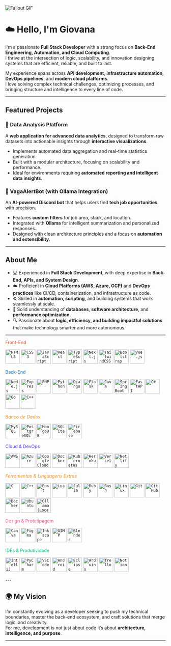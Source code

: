 <!--
<div align="center">
  <a href="#">
    <img 
      width="100%" 
      src="https://capsule-render.vercel.app/api?type=waving&color=FFA500&height=120&section=header&text=&fontSize=30&fontColor=000000&animation=twinkling"
    />
  </a>
  <br>
-->

<!--
<p align="center">
  <img 
    src="https://capsule-render.vercel.app/api?type=waving&color=FFD700&height=80&section=footer"
    width="100%" 
  />
</p>
-->



<!-- MasterHead -->

  <img src="https://raw.githubusercontent.com/JoshuaThadi/JoshuaThadi/refs/heads/main/fallout_grayscale%20(1).gif" alt="Fallout GIF" style="width:auto; height:auto"/>
</a>



# ☁️ **Hello, I'm Giovana**

I'm a passionate **Full Stack Developer** with a strong focus on **Back-End Engineering, Automation, and Cloud Computing**.  
I thrive at the intersection of logic, scalability, and innovation designing systems that are efficient, reliable, and built to last.

My experience spans across **API development**, **infrastructure automation**, **DevOps pipelines**, and **modern cloud platforms**.  
I love solving complex technical challenges, optimizing processes, and bringing structure and intelligence to every line of code.

---

##  **Featured Projects**

### 🧠 Data Analysis Platform
A **web application for advanced data analytics**, designed to transform raw datasets into actionable insights through **interactive visualizations**.  
- Implements automated data aggregation and real-time statistics generation.  
- Built with a modular architecture, focusing on scalability and performance.  
- Ideal for environments requiring **automated reporting and intelligent data insights**.

### 🤖 VagaAlertBot (with Ollama Integration)
An **AI-powered Discord bot** that helps users find **tech job opportunities** with precision.  
- Features **custom filters** for job area, stack, and location.  
- Integrated with **Ollama** for intelligent summarization and personalized responses.  
- Designed with clean architecture principles and a focus on **automation and extensibility**.

---

## **About Me**

- 💻 Experienced in **Full Stack Development**, with deep expertise in **Back-End, APIs, and System Design**.  
- ☁️ Proficient in **Cloud Platforms (AWS, Azure, GCP)** and **DevOps practices** like CI/CD, containerization, and infrastructure as code.  
- ⚙️ Skilled in **automation, scripting**, and building systems that work seamlessly at scale.  
- 🧩 Solid understanding of **databases**, **software architecture**, and **performance optimization**.  
- 🔍 Passionate about **logic, efficiency, and building impactful solutions** that make technology smarter and more autonomous.

---
<span style="color:#E34F26">Front-End</span>

<code><img width="45px" src="https://cdn.jsdelivr.net/gh/devicons/devicon/icons/html5/html5-original-wordmark.svg" title="HTML5"/></code>
<code><img width="45px" src="https://cdn.jsdelivr.net/gh/devicons/devicon/icons/css3/css3-original-wordmark.svg" title="CSS3"/></code>
<code><img width="45px" src="https://cdn.jsdelivr.net/gh/devicons/devicon/icons/javascript/javascript-original.svg" title="JavaScript"/></code>
<code><img width="45px" src="https://skillicons.dev/icons?i=react" title="React"/></code>
<code><img width="45px" src="https://cdn.jsdelivr.net/gh/devicons/devicon/icons/typescript/typescript-original.svg" title="TypeScript"/></code>
<code><img width="45px" src="https://skillicons.dev/icons?i=nextjs" title="Next.js"/></code>
<code><img width="45px" src="https://skillicons.dev/icons?i=tailwind" title="TailwindCSS"/></code>
<code><img width="45px" src="https://cdn.jsdelivr.net/gh/devicons/devicon/icons/bootstrap/bootstrap-original.svg" title="Bootstrap"/></code>
<code><img width="45px" src="https://cdn.jsdelivr.net/gh/devicons/devicon/icons/vuejs/vuejs-original.svg" title="Vue.js"/></code>

<span style="color:#007ACC">Back-End</span>

<code><img width="45px" src="https://skillicons.dev/icons?i=nodejs" title="Node.js"/></code>
<code><img width="45px" src="https://skillicons.dev/icons?i=express" title="Express"/></code>
<code><img width="45px" src="https://cdn.jsdelivr.net/gh/devicons/devicon/icons/php/php-original.svg" title="PHP"/></code>
<code><img width="45px" src="https://cdn.jsdelivr.net/gh/devicons/devicon/icons/python/python-original.svg" title="Python"/></code>
<code><img width="45px" src="https://skillicons.dev/icons?i=django" title="Django"/></code>
<code><img width="45px" src="https://skillicons.dev/icons?i=flask" title="Flask"/></code>
<code><img width="45px" src="https://cdn.jsdelivr.net/gh/devicons/devicon/icons/java/java-original.svg" title="Java"/></code>
<code><img width="45px" src="https://skillicons.dev/icons?i=spring" title="Spring Boot"/></code>
<code><img width="45px" src="https://skillicons.dev/icons?i=fastapi" title="FastAPI"/></code>
<code><img width="45px" src="https://cdn.jsdelivr.net/gh/devicons/devicon/icons/csharp/csharp-original.svg" title="C#"/></code>
<code><img width="45px" src="https://imgs.search.brave.com/-ItAAxQb_lhu7H_ixxmWZZdCWojuBHeHsZapXpYIW3U/rs:fit:860:0:0:0/g:ce/aHR0cHM6Ly9pbWFn/ZXMuaWNvbi1pY29u/cy5jb20vMjY5OS9Q/TkcvOTYvZ29sYW5n/X2xvZ29faWNvbl8x/NzEwNzMucG5n" title="Go"/></code>
<code><img width="45px" src="https://cdn.jsdelivr.net/gh/devicons/devicon/icons/cplusplus/cplusplus-original.svg" title="C++"/></code>

<span style="color:#F29111">*Banco de Dados*</span>

<code><img width="45px" src="https://cdn.jsdelivr.net/gh/devicons/devicon/icons/mysql/mysql-original.svg" title="MySQL"/></code>
<code><img width="45px" src="https://skillicons.dev/icons?i=postgres" title="PostgreSQL"/></code>
<code><img width="45px" src="https://skillicons.dev/icons?i=mongodb" title="MongoDB"/></code>
<code><img width="45px" src="https://cdn.jsdelivr.net/gh/devicons/devicon/icons/sqlite/sqlite-original.svg" title="SQLite"/></code>
<code><img width="45px" src="https://skillicons.dev/icons?i=firebase" title="Firebase"/></code>

<span style="color:#4F46E5">Cloud & DevOps</span>

<code><img width="45px" src="https://skillicons.dev/icons?i=aws" title="AWS"/></code>
<code><img width="45px" src="https://skillicons.dev/icons?i=azure" title="Azure"/></code>
<code><img width="45px" src="https://skillicons.dev/icons?i=gcp" title="Google Cloud"/></code>
<code><img width="45px" src="https://skillicons.dev/icons?i=docker" title="Docker"/></code>
<code><img width="45px" src="https://skillicons.dev/icons?i=kubernetes" title="Kubernetes"/></code>
<code><img width="45px" src="https://skillicons.dev/icons?i=heroku" title="Heroku"/></code>
<code><img width="45px" src="https://skillicons.dev/icons?i=vercel" title="Vercel"/></code>
<code><img width="45px" src="https://skillicons.dev/icons?i=netlify" title="Netlify"/></code>

<span style="color:#F29111">*Ferramentas & Linguagens Extras* </span>




<p align="center">

  
  <code><img width="45px" src="https://skillicons.dev/icons?i=c" title="C" /></code>
  <code><img width="45px" src="https://skillicons.dev/icons?i=cpp" title="C++" /></code>
  <code><img width="45px" src="https://skillicons.dev/icons?i=rust" title="Rust" /></code>
  <code><img width="45px" src="https://skillicons.dev/icons?i=lua" title="Lua" /></code>
  <code><img width="45px" src="https://cdn.jsdelivr.net/gh/devicons/devicon/icons/julia/julia-original.svg" title="Julia" /></code>
  <code><img width="45px" src="https://cdn.jsdelivr.net/gh/devicons/devicon/icons/ruby/ruby-original.svg" title="Ruby" /></code>
  <code><img width="45px" src="https://skillicons.dev/icons?i=bash" title="Bash" /></code>
  <code><img width="45px" src="https://skillicons.dev/icons?i=linux" title="Linux" /></code>
  <code><img width="45px" src="https://skillicons.dev/icons?i=git" title="Git" /></code>
  <code><img width="45px" src="https://skillicons.dev/icons?i=github" title="GitHub" /></code>
  <code><img width="45px" src="https://cdn.jsdelivr.net/gh/devicons/devicon/icons/docker/docker-original.svg" title="Docker" /></code>
  <code><img width="45px" src="https://cdn.jsdelivr.net/gh/devicons/devicon/icons/ubuntu/ubuntu-plain.svg" title="Ubuntu" /></code>
  <code><img width="45px" src="https://imgs.search.brave.com/AYuIivs1Lc9eLu1qZh_eyABbDDhMp5g5xLOOel6HfHs/rs:fit:860:0:0:0/g:ce/aHR0cHM6Ly9jZG4u/YnJhbmRmZXRjaC5p/by9pZHJSRG1aMl9G/L3cvNDAwL2gvNDAw/L3RoZW1lL2Rhcmsv/aWNvbi5qcGVnP2M9/MWJ4aWQ2NE11cDdh/Y3pld1NBWU1YJnQ9/MTc0Nzc0NDA3MTMy/NQ" title="Ollama (Local LLM)" /></code>
</p>



<span style="color:#EC4899">Design & Prototipagem</span>

<code><img width="45px" src="https://cdn.jsdelivr.net/gh/devicons/devicon/icons/canva/canva-original.svg" title="Canva"/></code>
<code><img width="45px" src="https://cdn.jsdelivr.net/gh/devicons/devicon/icons/figma/figma-original.svg" title="Figma"/></code>
<code><img width="45px" src="https://cdn.jsdelivr.net/gh/devicons/devicon/icons/inkscape/inkscape-original.svg" title="Inkscape"/></code>
<code><img width="45px" src="https://devicon-website.vercel.app/api/gimp/original.svg" title="GIMP"/></code>
<code><img width="45px" src="https://skillicons.dev/icons?i=blender" title="Blender"/></code>

<span style="color:#10B981">IDEs & Produtividade</span>

<code><img width="45px" src="https://cdn.jsdelivr.net/gh/devicons/devicon@latest/icons/intellij/intellij-original.svg" title="IntelliJ"/></code>
<code><img width="45px" src="https://cdn.jsdelivr.net/gh/devicons/devicon@latest/icons/pycharm/pycharm-original.svg" title="PyCharm"/></code>
<code><img width="45px" src="https://skillicons.dev/icons?i=vscode" title="VSCode"/></code>
<code><img width="45px" src="https://skillicons.dev/icons?i=androidstudio" title="Android Studio"/></code>
<code><img width="45px" src="https://skillicons.dev/icons?i=eclipse" title="Eclipse"/></code>
<code><img width="45px" src="https://cdn.jsdelivr.net/gh/devicons/devicon/icons/arduino/arduino-original.svg" title="Arduino"/></code>
<code><img width="45px" src="https://cdn.jsdelivr.net/gh/devicons/devicon/icons/trello/trello-plain.svg" title="Trello"/></code>
<code><img width="45px" src="https://skillicons.dev/icons?i=notion" title="Notion"/></code>

</div>
---

## 🌍 My Vision

I’m constantly evolving as a developer seeking to push my technical boundaries, master the back-end ecosystem, and craft solutions that merge logic, and creativity.  
For me, development is not just about code it’s about **architecture, intelligence, and purpose**.

---
